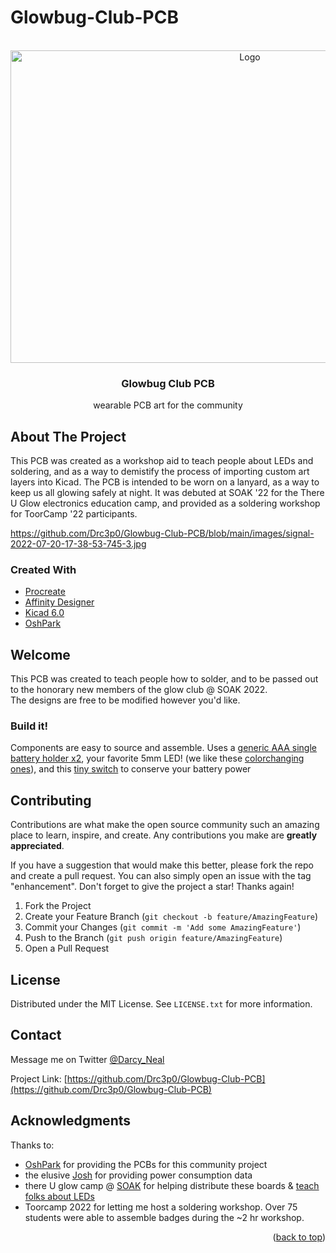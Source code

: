 # Glowbug-Club-PCB
<div id="top"></div>




<!-- PROJECT LOGO -->
<br />
<div align="center">
  <a href="https://github.com/Drc3p0/glowbug-club-pcb">
    <img src="https://github.com/Drc3p0/Glowbug-Club-PCB/blob/main/images/glowbug-front-back.jpeg" alt="Logo" width="750" height="500">
      </a>




<h3 align="center">Glowbug Club PCB</h3>

  <p align="center">
    wearable PCB art for the community
  
  </p>
</div>

<!-- ABOUT THE PROJECT -->
## About The Project
This PCB was created as a workshop aid to teach people about LEDs and soldering, and as a way to demistify the process of importing custom art layers into Kicad.  The PCB is intended to be worn on a lanyard, as a way to keep us all glowing safely at night. It was debuted at SOAK '22 for the There U Glow electronics education camp, and provided as a soldering workshop for ToorCamp '22 participants. 

https://github.com/Drc3p0/Glowbug-Club-PCB/blob/main/images/signal-2022-07-20-17-38-53-745-3.jpg

### Created With

* [Procreate](https://procreate.art/)
* [Affinity Designer](https://affinity.serif.com/)
* [Kicad 6.0](https://kicad.org/)
* [OshPark](https://oshpark.com/)


<!-- GETTING STARTED -->
## Welcome

This PCB was created to teach people how to solder, and to be passed out to the honorary new members of the glow club @ SOAK 2022.  
The designs are free to be modified however you'd like.  

### Build it! 

Components are easy to source and assemble.
Uses a [generic AAA single battery holder x2](https://www.mouser.com/ProductDetail/12BH412-GR), your favorite 5mm LED!  (we like these [colorchanging ones](https://www.amazon.com/Multicolor-Flashing-Changing-Electronics-Components/dp/B01C19END2/ref=sr_1_13?crid=3ENC4HC6ILEX9&keywords=slow+flash+led+5mm&qid=1654971525&sprefix=slow+flash+led+5mm%2Caps%2C144&sr=8-13)), and this
[tiny switch](https://www.mouser.com/ProductDetail/642-MHSS1105) to conserve your battery power


## Contributing

Contributions are what make the open source community such an amazing place to learn, inspire, and create. Any contributions you make are **greatly appreciated**.

If you have a suggestion that would make this better, please fork the repo and create a pull request. You can also simply open an issue with the tag "enhancement".
Don't forget to give the project a star! Thanks again!

1. Fork the Project
2. Create your Feature Branch (`git checkout -b feature/AmazingFeature`)
3. Commit your Changes (`git commit -m 'Add some AmazingFeature'`)
4. Push to the Branch (`git push origin feature/AmazingFeature`)
5. Open a Pull Request


## License

Distributed under the MIT License. See `LICENSE.txt` for more information.

## Contact

Message me on Twitter [@Darcy_Neal](https://twitter.com/Darcy_Neal)

Project Link: [https://github.com/Drc3p0/Glowbug-Club-PCB](https://github.com/Drc3p0/Glowbug-Club-PCB)

<!-- ACKNOWLEDGMENTS -->
## Acknowledgments
Thanks to:
* [OshPark](https://oshpark.org) for providing the PCBs for this community project
* the elusive [Josh](https://cat-bounce.com/) for providing power consumption data
* there U glow camp @ [SOAK](https://soakpdx.com/) for helping distribute these boards & [teach folks about LEDs](https://docs.google.com/document/d/180WD4LogMjx8FmKcFc0dmlTEKJ1Xa7dIHlEhSLMOAxA/edit?usp=sharing)
* Toorcamp 2022 for letting me host a soldering workshop.  Over 75 students were able to assemble badges during the ~2 hr workshop.
<p align="right">(<a href="#top">back to top</a>)</p>


